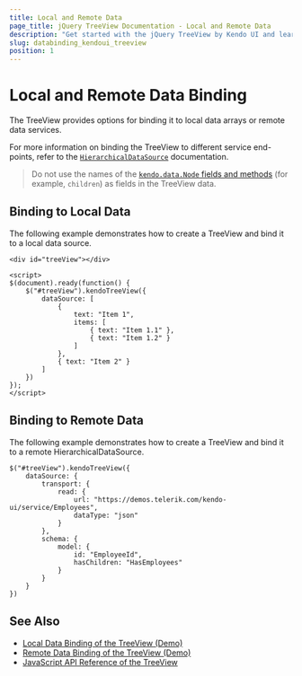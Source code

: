 ```yaml
---
title: Local and Remote Data
page_title: jQuery TreeView Documentation - Local and Remote Data
description: "Get started with the jQuery TreeView by Kendo UI and learn how to initialize the component and use its events."
slug: databinding_kendoui_treeview
position: 1
---
```


# Local and Remote Data Binding

The TreeView provides options for binding it to local data arrays or remote data services.

For more information on binding the TreeView to different service end-points, refer to the [`HierarchicalDataSource`](/api/framework/hierarchicaldatasource) documentation.

> Do not use the names of the [`kendo.data.Node` fields and methods](/api/javascript/data/node) (for example, `children`) as fields in the TreeView data.

## Binding to Local Data

The following example demonstrates how to create a TreeView and bind it to a local data source.

    <div id="treeView"></div>

    <script>
    $(document).ready(function() {
        $("#treeView").kendoTreeView({
            dataSource: [
                {
                    text: "Item 1",
                    items: [
                        { text: "Item 1.1" },
                        { text: "Item 1.2" }
                    ]
                },
                { text: "Item 2" }
            ]
        })
    });
    </script>

## Binding to Remote Data

The following example demonstrates how to create a TreeView and bind it to a remote HierarchicalDataSource.

    $("#treeView").kendoTreeView({
        dataSource: {
            transport: {
                read: {
                    url: "https://demos.telerik.com/kendo-ui/service/Employees",
                    dataType: "json"
                }
            },
            schema: {
                model: {
                    id: "EmployeeId",
                    hasChildren: "HasEmployees"
                }
            }
        }
    })

## See Also

* [Local Data Binding of the TreeView (Demo)](https://demos.telerik.com/kendo-ui/treeview/local-data-binding)
* [Remote Data Binding of the TreeView (Demo)](https://demos.telerik.com/kendo-ui/treeview/remote-data-binding)
* [JavaScript API Reference of the TreeView](/api/javascript/ui/treeview)
